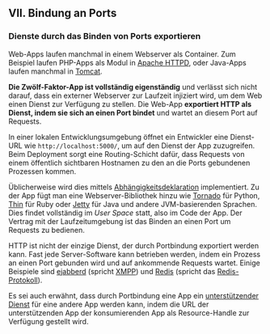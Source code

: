﻿## VII. Bindung an Ports
### Dienste durch das Binden von Ports exportieren

Web-Apps laufen manchmal in einem Webserver als Container. Zum Beispiel laufen PHP-Apps als Modul in [Apache HTTPD](http://httpd.apache.org/), oder Java-Apps laufen manchmal in [Tomcat](http://tomcat.apache.org/).

**Die Zwölf-Faktor-App ist vollständig eigenständig** und verlässt sich nicht darauf, dass ein externer Webserver zur Laufzeit injiziert wird, um dem Web einen Dienst zur Verfügung zu stellen. Die Web-App **exportiert HTTP als Dienst, indem sie sich an einen Port bindet** und wartet an diesem Port auf Requests.

In einer lokalen Entwicklungsumgebung öffnet ein Entwickler eine Dienst-URL wie `http://localhost:5000/`, um auf den Dienst der App zuzugreifen. Beim Deployment sorgt eine Routing-Schicht dafür, dass Requests von einem öffentlich sichtbaren Hostnamen zu den an die Ports gebundenen Prozessen kommen.

Üblicherweise wird dies mittels [Abhängigkeitsdeklaration](./dependencies) implementiert. Zu der App fügt man eine Webserver-Bibliothek hinzu wie [Tornado](http://www.tornadoweb.org/) für Python, [Thin](http://code.macournoyer.com/thin/) für Ruby oder [Jetty](http://www.eclipse.org/jetty/) für Java und andere JVM-basierenden Sprachen. Dies findet vollständig im *User Space* statt, also im Code der App. Der Vertrag mit der Laufzeitumgebung ist das Binden an einen Port um Requests zu bedienen.

HTTP ist nicht der einzige Dienst, der durch Portbindung exportiert werden kann. Fast jede Server-Software kann betrieben werden, indem ein Prozess an einen Port gebunden wird und auf ankommende Requests wartet. Einige Beispiele sind [ejabberd](http://www.ejabberd.im/) (spricht [XMPP](http://xmpp.org/)) und [Redis](http://redis.io/) (spricht das [Redis-Protokoll](http://redis.io/topics/protocol)).

Es sei auch erwähnt, dass durch Portbindung eine App ein [unterstützender Dienst](./backing-services) für eine andere App werden kann, indem die URL der unterstützenden App der konsumierenden App als Resource-Handle zur Verfügung gestellt wird.
